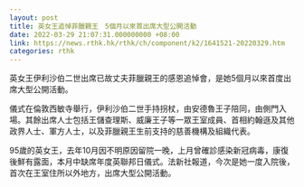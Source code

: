 ```yaml
---
layout: post
title: 英女王追悼菲臘親王　5個月以來首出席大型公開活動
date: 2022-03-29 21:07:31.000000000 +08:00
link: https://news.rthk.hk/rthk/ch/component/k2/1641521-20220329.htm
categories: rthk
---
```


英女王伊利沙伯二世出席已故丈夫菲臘親王的感恩追悼會，是她5個月以來首度出席大型公開活動。

儀式在倫敦西敏寺舉行，伊利沙伯二世手持拐杖，由安德魯王子陪同，由側門入場。其餘出席人士包括王儲查理斯、威廉王子等一眾王室成員、首相約翰遜及其他政界人士、軍方人士，以及菲臘親王生前支持的慈善機構及組織代表。 

95歲的英女王，去年10月因不明原因留院一晚，上月曾確診感染新冠病毒，康復後鮮有露面，本月中缺席年度英聯邦日儀式。法新社報道，今次是她一度入院後，首次在王室住所以外地方，出席大型公開活動。
